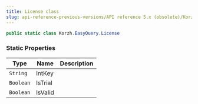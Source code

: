 ```yaml
---
title: License class
slug: api-reference-previous-versions/API reference 5.x (obsolete)/Korzh.EasyQuery namespace/license-class
---
```



```csharp
public static class Korzh.EasyQuery.License

```

### Static Properties

| Type | Name | Description | 
| --- | --- | --- | 
| `String` | IntKey |  | 
| `Boolean` | IsTrial |  | 
| `Boolean` | IsValid |  |